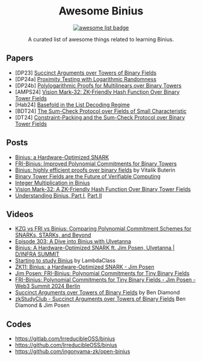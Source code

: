 <div align="center">
  <h1 align="center">Awesome Binius</h1>
  <p align="center">
    <a href="https://github.com/sindresorhus/awesome">
      <img alt="awesome list badge" src="https://cdn.rawgit.com/sindresorhus/awesome/d7305f38d29fed78fa85652e3a63e154dd8e8829/media/badge.svg">
    </a>
  </p>

  <p align="center"> A curated list of awesome things related to learning Binius.</p>
</div>

## Papers
- [DP23] [Succinct Arguments over Towers of Binary Fields](https://eprint.iacr.org/2023/1784)
- [DP24a] [Proximity Testing with Logarithmic Randomness](https://cic.iacr.org/p/1/1/2)
- [DP24b] [Polylogarithmic Proofs for Multilinears over Binary Towers](https://eprint.iacr.org/2024/504)
- [AMPS24] [Vision Mark-32: ZK-Friendly Hash Function Over Binary Tower Fields](https://eprint.iacr.org/2024/633)
- [Hab24] [Basefold in the List Decoding Regime](https://eprint.iacr.org/2024/1571)
- [BDT24] [The Sum-Check Protocol over Fields of Small Characteristic](https://eprint.iacr.org/2024/1046)
- [DT24] [Constraint-Packing and the Sum-Check Protocol over Binary Tower Fields](https://eprint.iacr.org/2024/1038)

## Posts
- [Binius: a Hardware-Optimized SNARK](https://www.irreducible.com/posts/binius-hardware-optimized-snark)
- [FRI-Binius: Improved Polynomial Commitments for Binary Towers](https://www.irreducible.com/posts/fri-binius)
- [Binius: highly efficient proofs over binary fields](https://vitalik.eth.limo/general/2024/04/29/binius.html) by Vitalik Buterin
- [Binary Tower Fields are the Future of Verifiable Computing](https://www.irreducible.com/posts/binary-tower-fields-are-the-future-of-verifiable-computing)
- [Integer Multiplication in Binius](https://www.irreducible.com/posts/integer-multiplication-in-binius)
- [Vision Mark-32: A ZK-Friendly Hash Function Over Binary Tower Fields](https://www.irreducible.com/posts/vision-mark-32-zk-hash-over-binary-tower)
- [Understanding Binius, Part I](https://hackmd.io/@l2iterative/binius), [Part II](https://hackmd.io/@l2iterative/binius2)
## Videos
- [KZG vs FRI vs Binius: Comparing Polynomial Commitment Schemes for SNARKs, STARKs, and Beyond](https://www.youtube.com/watch?v=CRla8ILUlu0)
- [Episode 303: A Dive into Binius with Ulvetanna](https://zeroknowledge.fm/303-2/)
- [Binius: A Hardware-Optimized SNARK ft. Jim Posen, Ulvetanna | D/INFRA SUMMIT](https://www.youtube.com/watch?v=jMIFESznIHA)
- [Starting to study Binius](https://www.youtube.com/watch?v=6pGhd6guM1c) by LambdaClass
- [ZK11: Binius: a Hardware-Optimized SNARK - Jim Posen](https://www.youtube.com/watch?v=rgRWcWOll0w)
- [Jim Posen: FRI-Binius: Polynomial Commitments for Tiny Binary Fields](https://www.youtube.com/watch?v=0VcyaxA1gwc)
- [FRI-Binius: Polynomial Commitments for Tiny Binary Fields - Jim Posen - Web3 Summit 2024 Berlin](https://www.youtube.com/watch?v=qpcdA8ruoo0)
- [Succinct Arguments over Towers of Binary Fields](https://www.youtube.com/watch?v=eTCjVTWqjj0) by Ben Diamond
- [zkStudyClub - Succinct Arguments over Towers of Binary Fields](https://www.youtube.com/watch?v=BeEuphrUipk) Ben Diamond & Jim Posen

## Codes
- https://gitlab.com/IrreducibleOSS/binius
- https://github.com/IrreducibleOSS/binius
- https://github.com/ingonyama-zk/open-binius
